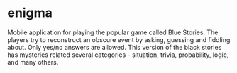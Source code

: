 # enigma

Mobile application for playing the popular game called Blue Stories. The players try to reconstruct an obscure event by asking, guessing and fiddling about. Only yes/no answers are allowed. This version of the black stories has mysteries related several categories - situation, trivia, probability, logic, and many others.
